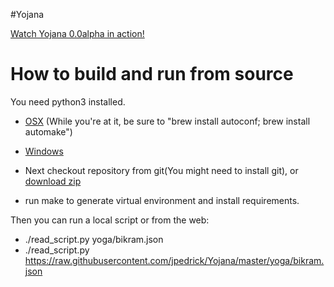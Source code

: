 #Yojana

[Watch Yojana 0.0alpha in action!](https://youtu.be/CPrmZQjqh14)

# How to build and run from source

You need python3 installed.
- [OSX](https://docs.python-guide.org/starting/install3/osx/) (While you're at it, be sure to "brew install autoconf; brew install automake")
- [Windows](https://docs.python-guide.org/starting/install3/win/)

- Next checkout repository from git(You might need to install git), or [download zip](https://github.com/jpedrick/Yojana/archive/master.zip)

- run make to generate virtual environment and install requirements.

Then you can run a local script or from the web:
- ./read_script.py yoga/bikram.json
- ./read_script.py https://raw.githubusercontent.com/jpedrick/Yojana/master/yoga/bikram.json

